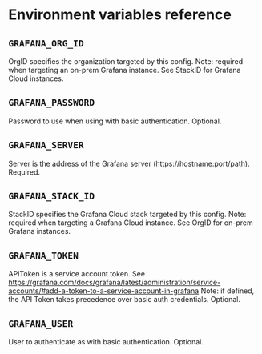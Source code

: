 # Environment variables reference

## `GRAFANA_ORG_ID`

OrgID specifies the organization targeted by this config.
Note: required when targeting an on-prem Grafana instance.
See StackID for Grafana Cloud instances.

## `GRAFANA_PASSWORD`

Password to use when using with basic authentication.
Optional.

## `GRAFANA_SERVER`

Server is the address of the Grafana server (https://hostname:port/path).
Required.

## `GRAFANA_STACK_ID`

StackID specifies the Grafana Cloud stack targeted by this config.
Note: required when targeting a Grafana Cloud instance.
See OrgID for on-prem Grafana instances.

## `GRAFANA_TOKEN`

APIToken is a service account token.
See https://grafana.com/docs/grafana/latest/administration/service-accounts/#add-a-token-to-a-service-account-in-grafana
Note: if defined, the API Token takes precedence over basic auth credentials.
Optional.

## `GRAFANA_USER`

User to authenticate as with basic authentication.
Optional.
